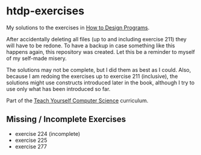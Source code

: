 # htdp-exercises
My solutions to the exercises in [How to Design Programs](https://htdp.org/).

After accidentally deleting all files (up to and including exercise 211) they
will have to be redone. To have a backup in case something like this happens 
again, this repository was created. Let this be a reminder to myself of my 
self-made misery.

The solutions may not be complete, but I did them as best as I could. Also,
because I am redoing the exercises up to exercise 211 (inclusive), the solutions
might use constructs introduced later in the book, although I try to use only
what has been introduced so far.

Part of the [Teach Yourself Computer Science](https://teachyourselfcs.com/) 
curriculum.

## Missing / Incomplete Exercises
* exercise 224 (incomplete)
* exercise 225
* exercise 277
